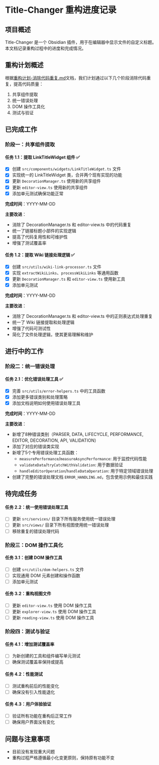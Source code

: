 # Title-Changer 重构进度记录

## 项目概述

Title-Changer 是一个 Obsidian 插件，用于在编辑器中显示文件的自定义标题。本文档记录重构过程中的进度和完成情况。

## 重构计划概述

根据[重构计划-消除代码重复.md](./重构计划-消除代码重复.md)文档，我们计划通过以下几个阶段消除代码重复，提高代码质量：

1. 共享组件提取
2. 统一错误处理
3. DOM 操作工具化
4. 测试与验证

## 已完成工作

### 阶段一：共享组件提取

#### 任务 1.1：提取 LinkTitleWidget 组件 ✅

- [x] 创建 `src/components/widgets/LinkTitleWidget.ts` 文件
- [x] 实现统一的 LinkTitleWidget 类，合并两个现有实现的功能
- [x] 更新 `DecorationManager.ts` 使用新的共享组件
- [x] 更新 `editor-view.ts` 使用新的共享组件
- [x] 添加单元测试确保功能正常

**完成时间**：YYYY-MM-DD

**主要改进**：
- 消除了 DecorationManager.ts 和 editor-view.ts 中的代码重复
- 统一了链接标题小部件的实现逻辑
- 提高了代码复用性和可维护性
- 增强了测试覆盖率

#### 任务 1.2：提取 Wiki 链接处理逻辑 ✅

- [x] 创建 `src/utils/wiki-link-processor.ts` 文件
- [x] 实现 `extractWikiLinks`、`processWikiLinks` 等通用函数
- [x] 更新 `DecorationManager.ts` 和 `editor-view.ts` 使用新工具
- [x] 添加单元测试

**完成时间**：YYYY-MM-DD

**主要改进**：
- 消除了 DecorationManager.ts 和 editor-view.ts 中的正则表达式处理重复
- 统一了 Wiki 链接提取和处理逻辑
- 增强了代码可测试性
- 简化了文件处理逻辑，使其更易理解和维护

## 进行中的工作

### 阶段二：统一错误处理

#### 任务 2.1：优化错误处理工具 ✅
- [x] 完善 `src/utils/error-helpers.ts` 中的工具函数
- [x] 添加更多错误类别和处理策略
- [x] 添加文档说明如何使用错误处理工具

**完成时间**：YYYY-MM-DD

**主要改进**：
- 新增了8种错误类别（PARSER, DATA, LIFECYCLE, PERFORMANCE, EDITOR, DECORATION, API, VALIDATION）
- 添加了对应的错误类实现
- 新增了5个专用错误处理工具函数：
  - `measurePerformance`/`measureAsyncPerformance`: 用于监控代码性能
  - `validateData`/`tryCatchWithValidation`: 用于数据验证
  - `handleEditorOperation`/`handleDataOperation`: 用于特定领域错误处理
- 创建了完整的错误处理文档 `ERROR_HANDLING.md`，包含使用示例和最佳实践

## 待完成任务

#### 任务 2.2：统一使用错误处理工具
- [ ] 更新 `src/services/` 目录下所有服务使用统一错误处理
- [ ] 更新 `src/views/` 目录下所有视图使用统一错误处理
- [ ] 移除重复的错误处理代码

### 阶段三：DOM 操作工具化

#### 任务 3.1：创建 DOM 操作工具
- [ ] 创建 `src/utils/dom-helpers.ts` 文件
- [ ] 实现通用 DOM 元素创建和操作函数
- [ ] 添加单元测试

#### 任务 3.2：重构视图文件
- [ ] 更新 `editor-view.ts` 使用 DOM 操作工具
- [ ] 更新 `explorer-view.ts` 使用 DOM 操作工具
- [ ] 更新 `reading-view.ts` 使用 DOM 操作工具

### 阶段四：测试与验证

#### 任务 4.1：增加测试覆盖率
- [ ] 为新创建的工具和组件编写单元测试
- [ ] 确保测试覆盖率保持或提高

#### 任务 4.2：性能测试
- [ ] 测试重构前后的性能变化
- [ ] 确保没有引入性能退化

#### 任务 4.3：用户体验验证
- [ ] 验证所有功能在重构后正常工作
- [ ] 确保用户界面没有变化

## 问题与注意事项

- 目前没有发现重大问题
- 重构过程严格遵循最小化变更原则，保持原有功能不变 